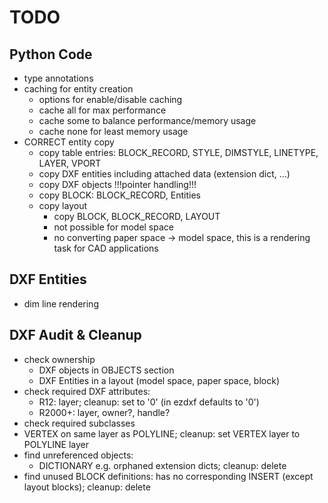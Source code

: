 TODO
====

Python Code
-----------

- type annotations
- caching for entity creation
    - options for enable/disable caching
    - cache all for max performance
    - cache some to balance performance/memory usage
    - cache none for least memory usage
- CORRECT entity copy
    - copy table entries: BLOCK_RECORD, STYLE, DIMSTYLE, LINETYPE, LAYER, VPORT
    - copy DXF entities including attached data (extension dict, ...)
    - copy DXF objects !!!pointer handling!!!
    - copy BLOCK: BLOCK_RECORD, Entities
    - copy layout
        - copy BLOCK, BLOCK_RECORD, LAYOUT
        - not possible for model space
        - no converting paper space -> model space, this is a rendering task for CAD applications


DXF Entities
------------

- dim line rendering

DXF Audit & Cleanup
-------------------

- check ownership
    - DXF objects in OBJECTS section
    - DXF Entities in a layout (model space, paper space, block)
- check required DXF attributes:
    - R12: layer; cleanup: set to '0' (in ezdxf defaults to '0')
    - R2000+: layer, owner?, handle?
- check required subclasses
- VERTEX on same layer as POLYLINE; cleanup: set VERTEX layer to POLYLINE layer
- find unreferenced objects:
    - DICTIONARY e.g. orphaned extension dicts; cleanup: delete
- find unused BLOCK definitions: has no corresponding INSERT (except layout blocks); cleanup: delete
